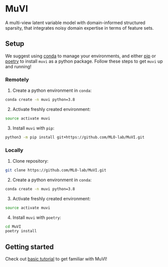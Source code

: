 # MuVI

A multi-view latent variable model with domain-informed structured sparsity, that integrates noisy domain expertise in terms of feature sets.

## Setup

We suggest using [conda](https://docs.conda.io/en/latest/miniconda.html) to manage your environments, and either [pip](https://pypi.org/project/pip/) or [poetry](https://python-poetry.org/) to install `muvi` as a python package. Follow these steps to get `muvi` up and running!

### Remotely

1. Create a python environment in `conda`:

```bash
conda create -n muvi python=3.8
```

2. Activate freshly created environment:

```bash
source activate muvi
```

3. Install `muvi` with `pip`:

```bash
python3 -m pip install git+https://github.com/MLO-lab/MuVI.git
```

### Locally

1. Clone repository:

```bash
git clone https://github.com/MLO-lab/MuVI.git
```

2. Create a python environment in `conda`:

```bash
conda create -n muvi python=3.8
```

3. Activate freshly created environment:

```bash
source activate muvi
```

4. Install `muvi` with `poetry`:

```bash
cd MuVI
poetry install
```

## Getting started

Check out [basic tutorial](examples/1_basic_tutorial.ipynb) to get familiar with MuVI!
